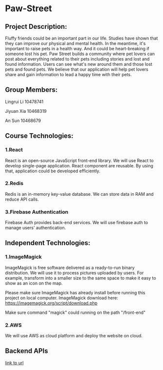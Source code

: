 # Paw-Street

## Project Description:

Fluffy friends could be an important part in our life. Studies have shown that they can improve our physical and mental health. In the meantime, it's important to raise pets in a health way. And it could be heart-breaking if someone lost his pet.
Paw Street builds a community where pet lovers can post about everything related to their pets including stories and lost and found information. Users can see what's new around them and those lost pets and found pets. We believe that our application will help pet lovers share and gain information to lead a happy time with their pets.

## Group Members:

Lingrui Li 10478741

Jiyuan Xia 10468319

An Sun 10468679

## Course Technologies:

### 1.React

React is an open-source JavaScript front-end library. We will use React to develop single-page application. React component are reusable. By using that, application could be developed efficiently.

### 2.Redis

Redis is an in-memory key-value database. We can store data in RAM and reduce API calls.

### 3.Firebase Authentication

Firebase Auth provides back-end services. We will use firebase auth to manage users' authentication.

## Independent Technologies:

### 1.ImageMagick

ImageMagick is free software delivered as a ready-to-run binary distribution. We will use it to process pictures uploaded by users. For example, transform into a smaller size to the same space to make it easy to show as an icon on the map.

Please make sure ImageMagick has already install before running this project on local computer. ImageMagick download here: https://imagemagick.org/script/download.php

Make sure command "magick" could running on the path "/front-end"

### 2.AWS

We will use AWS as cloud platform and deploy the website on cloud. 

## Backend APIs

[link to url](https://documenter.getpostman.com/view/19990402/2s8YzWQfVy)
